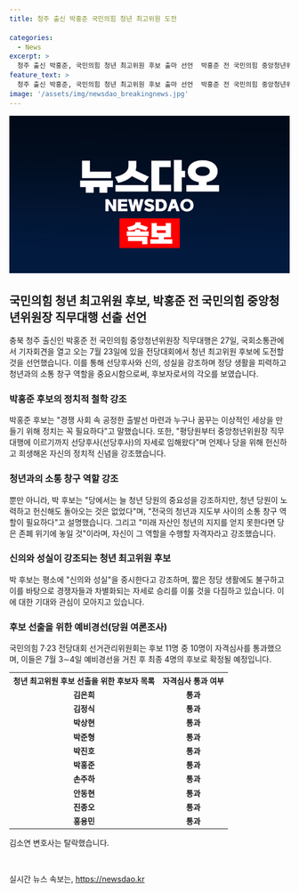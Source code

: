 ```yaml
---
title: 청주 출신 박홍준 국민의힘 청년 최고위원 도전

categories:
  - News
excerpt: >
  청주 출신 박홍준, 국민의힘 청년 최고위원 후보 출마 선언  박홍준 전 국민의힘 중앙청년위원장이 청년 최고위원 후보로 도전 선언. 선당후사로 정당 생활 피력, 청년과 소통 창구 역할 강조라며 당안 청년 지원 강화 약속. 경쟁 타 개 후보들과의 차별화로 승부 의사 강조. 후보 11명 중 자격심사 통과해 7월 3∼4일 예비경선 실시된다.
feature_text: >
  청주 출신 박홍준, 국민의힘 청년 최고위원 후보 출마 선언  박홍준 전 국민의힘 중앙청년위원장이 청년 최고위원 후보로 도전 선언. 선당후사로 정당 생활 피력, 청년과 소통 창구 역할 강조라며 당안 청년 지원 강화 약속. 경쟁 타 개 후보들과의 차별화로 승부 의사 강조. 후보 11명 중 자격심사 통과해 7월 3∼4일 예비경선 실시된다.
image: '/assets/img/newsdao_breakingnews.jpg'
---
```


<p><img src="/assets/img/newsdao_breakingnews.jpg" alt="koreaapp 속보" /></p>

<h2 data-ke-size="size26">국민의힘 청년 최고위원 후보, 박홍준 전 국민의힘 중앙청년위원장 직무대행 선출 선언</h2>

<p data-ke-size="size16">충북 청주 출신인 박홍준 전 국민의힘 중앙청년위원장 직무대행은 27일, 국회소통관에서 기자회견을 열고 오는 7월 23일에 있을 전당대회에서 청년 최고위원 후보에 도전할 것을 선언했습니다. 이를 통해 선당후사와 신의, 성실을 강조하며 정당 생활을 피력하고 청년과의 소통 창구 역할을 중요시함으로써, 후보자로서의 각오를 보였습니다.</p>

<h3 data-ke-size="size24">박홍준 후보의 정치적 철학 강조</h3>

<p data-ke-size="size16">박홍준 후보는 "경쟁 사회 속 공정한 출발선 마련과 누구나 꿈꾸는 이상적인 세상을 만들기 위해 정치는 꼭 필요하다"고 말했습니다. 또한, "평당원부터 중앙청년위원장 직무대행에 이르기까지 선당후사(선당후사)의 자세로 임해왔다"며 언제나 당을 위해 헌신하고 희생해온 자신의 정치적 신념을 강조했습니다.</p>

<h3 data-ke-size="size24">청년과의 소통 창구 역할 강조</h3>

<p data-ke-size="size16">뿐만 아니라, 박 후보는 "당에서는 늘 청년 당원의 중요성을 강조하지만, 청년 당원이 노력하고 헌신해도 돌아오는 것은 없었다"며, "전국의 청년과 지도부 사이의 소통 창구 역할이 필요하다"고 설명했습니다. 그리고 "미래 자산인 청년의 지지를 얻지 못한다면 당은 존폐 위기에 놓일 것"이라며, 자신이 그 역할을 수행할 자격자라고 강조했습니다.</p>

<h3 data-ke-size="size24">신의와 성실이 강조되는 청년 최고위원 후보</h3>

<p data-ke-size="size16">박 후보는 평소에 "신의와 성실"을 중시한다고 강조하며, 짧은 정당 생활에도 불구하고 이를 바탕으로 경쟁자들과 차별화되는 자세로 승리를 이룰 것을 다짐하고 있습니다. 이에 대한 기대와 관심이 모아지고 있습니다.</p>

<h3 data-ke-size="size24">후보 선출을 위한 예비경선(당원 여론조사)</h3>

<p data-ke-size="size16">국민의힘 7·23 전당대회 선거관리위원회는 후보 11명 중 10명이 자격심사를 통과했으며, 이들은 7월 3∼4일 예비경선을 거친 후 최종 4명의 후보로 확정될 예정입니다.</p>

<table>
    <tr>
        <th>청년 최고위원 후보 선출을 위한 후보자 목록</th>
        <th>자격심사 통과 여부</th>
    </tr>
    <tr>
        <td style="text-align: center; height: 17px;"><b>김은희</b></td>
        <td style="text-align: center; height: 17px;"><b>통과</b></td>
    </tr>
    <tr>
        <td style="text-align: center; height: 17px;"><b>김정식</b></td>
        <td style="text-align: center; height: 17px;"><b>통과</b></td>
    </tr>
    <tr>
        <td style="text-align: center; height: 17px;"><b>박상현</b></td>
        <td style="text-align: center; height: 17px;"><b>통과</b></td>
    </tr>
    <tr>
        <td style="text-align: center; height: 17px;"><b>박준형</b></td>
        <td style="text-align: center; height: 17px;"><b>통과</b></td>
    </tr>
    <tr>
        <td style="text-align: center; height: 17px;"><b>박진호</b></td>
        <td style="text-align: center; height: 17px;"><b>통과</b></td>
    </tr>
    <tr>
        <td style="text-align: center; height: 17px;"><b>박홍준</b></td>
        <td style="text-align: center; height: 17px;"><b>통과</b></td>
    </tr>
    <tr>
        <td style="text-align: center; height: 17px;"><b>손주하</b></td>
        <td style="text-align: center; height: 17px;"><b>통과</b></td>
    </tr>
    <tr>
        <td style="text-align: center; height: 17px;"><b>안동현</b></td>
        <td style="text-align: center; height: 17px;"><b>통과</b></td>
    </tr>
    <tr>
        <td style="text-align: center; height: 17px;"><b>진종오</b></td>
        <td style="text-align: center; height: 17px;"><b>통과</b></td>
    </tr>
    <tr>
        <td style="text-align: center; height: 17px;"><b>홍용민</b></td>
        <td style="text-align: center; height: 17px;"><b>통과</b></td>
    </tr>
</table>

<p data-ke-size="size16">김소연 변호사는 탈락했습니다.</p>

<p data-ke-size="size16">&nbsp;</p>
실시간 뉴스 속보는, <a href="https://newsdao.kr" rel="dofollow">https://newsdao.kr</a>


